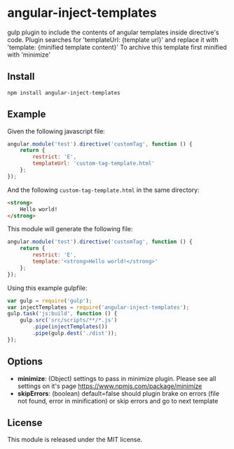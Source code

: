 # angular-inject-templates
gulp plugin to include the contents of angular templates inside directive's code.
Plugin searches for 'templateUrl: {template url}' and replace it with 'template: {minified template content}'
To archive this template first minified with 'minimize' 

## Install

    npm install angular-inject-templates

## Example
Given the following javascript file:

```javascript
angular.module('test').directive('customTag', function () {
    return {
        restrict: 'E',
        templateUrl: 'custom-tag-template.html'
    };
});
```

And the following `custom-tag-template.html` in the same directory:

```html
<strong>
    Hello world!
</strong>
```

This module will generate the following file:

```javascript
angular.module('test').directive('customTag', function () {
    return {
        restrict: 'E',
        template:'<strong>Hello world!</strong>'
    };
});
```

Using this example gulpfile:

```javascript
var gulp = require('gulp');
var injectTemplates = require('angular-inject-templates');
gulp.task('js:build', function () {
    gulp.src('src/scripts/**/*.js')
        .pipe(injectTemplates())
        .pipe(gulp.dest('./dist'));
});
```

## Options

* **minimize**: (Object) settings to pass in minimize plugin. Please see all settings on it's page https://www.npmjs.com/package/minimize
* **skipErrors**: (boolean) default=false should plugin brake on errors (file not found, error in minification) or skip errors and go to next template

## License
This module is released under the MIT license.

